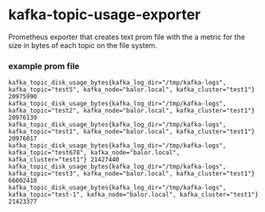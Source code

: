 # kafka-topic-usage-exporter
Prometheus exporter that creates text prom file with the a metric for the size in bytes of each topic on the file system.

### example prom file
```
kafka_topic_disk_usage_bytes{kafka_log_dir="/tmp/kafka-logs", kafka_topic="test5", kafka_node="balor.local", kafka_cluster="test1"} 20975990
kafka_topic_disk_usage_bytes{kafka_log_dir="/tmp/kafka-logs", kafka_topic="test2", kafka_node="balor.local", kafka_cluster="test1"} 20976139
kafka_topic_disk_usage_bytes{kafka_log_dir="/tmp/kafka-logs", kafka_topic="test1", kafka_node="balor.local", kafka_cluster="test1"} 20976017
kafka_topic_disk_usage_bytes{kafka_log_dir="/tmp/kafka-logs", kafka_topic="test678", kafka_node="balor.local", kafka_cluster="test1"} 21427440
kafka_topic_disk_usage_bytes{kafka_log_dir="/tmp/kafka-logs", kafka_topic="test3", kafka_node="balor.local", kafka_cluster="test1"} 66002410
kafka_topic_disk_usage_bytes{kafka_log_dir="/tmp/kafka-logs", kafka_topic="test-1", kafka_node="balor.local", kafka_cluster="test1"} 21423377
```
